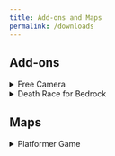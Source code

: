```yaml
---
title: Add-ons and Maps
permalink: /downloads
---
```


## Add-ons
<details>
<summary>Free Camera</summary>
<br>
This add-on allows you to switch into Free Camera mode, similar to Freecam for Java Edition. In this mode, you can fly around within your render distance independent of your player!

#### Showcase:

[![Showcase](http://img.youtube.com/vi/oX_L6tGGZmA/0.jpg)](https://youtu.be/oX_L6tGGZmA "Free Camera Add-on")

[Download](https://github.com/JWForever5504/jwforever/releases/download/Free_Camera/free_camera.mcaddon)

[MCPEDL (More info)](https://mcpedl.com/free-camera/)
</details>
 
<details>
<summary>Death Race for Bedrock</summary>
<br>

This add-on creates a race to see who can die in a randomly assigned way first. Great fun for a group of friends!

[Download](https://github.com/JWForever5504/jwforever/releases/download/Death_Race/death_race.mcaddon)

[MCPEDL (More info)](https://mcpedl.com/death-race-for-bedrock/)
</details>

## Maps
<details>
<summary>Platformer Game</summary>
<br>
This map is a simple platformer game made using commands and a resource pack.

#### Showcase:

[![Showcase](http://img.youtube.com/vi/cX0lyl_CfTI/0.jpg)](https://youtu.be/cX0lyl_CfTI "Platformer Game Map")

[Download](https://github.com/JWForever5504/jwforever/releases/download/Platformer_Game/platformer_game.mcworld)

MCPEDL Page Coming Soon
</details>
